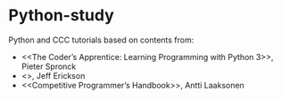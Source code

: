 # Python-study

Python and CCC tutorials based on contents from:
- <<The Coder’s Apprentice: Learning Programming with Python 3>>, Pieter Spronck
- <<Algorithms>>, Jeff Erickson
- <<Competitive Programmer’s Handbook>>, Antti Laaksonen
